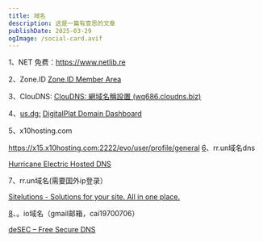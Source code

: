 ```yaml
---
title: 域名
description: 这是一篇有意思的文章
publishDate: 2025-03-29
ogImage: /social-card.avif
---
```

1、NET 免费：https://www.netlib.re

2、Zone.ID 
[Zone.ID Member Area](https://my.zone.id/subdomains)

3、ClouDNS: 
[ClouDNS: 網域名稱設置 (wq686.cloudns.biz)](https://www.cloudns.net/records/domain/6182794/)

4、[us.dg:](https://www.cloudns.net/records/domain/6182794/)
[DigitalPlat Domain Dashboard](https://dash.domain.digitalplat.org/panel/main)

5、x10hosting.com 

https://x15.x10hosting.com:2222/evo/user/profile/general
[6](https://www.cloudns.net/index/show/login/)、rr.un域名dns

[](https://dns.he.net/)
[Hurricane Electric Hosted DNS](https://dns.he.net/)

7、rr.un域名(需要国外ip登录）

[Sitelutions - Solutions for your site. All in one place.](https://www.sitelutions.com/Auth/dns_nsrecord?cmd=NEW&hostid=7230745)

[8](https://www.sitelutions.com/Auth/dns_nsrecord?cmd=NEW&hostid=7230745)、。io域名（gmail邮箱，cai19700706）

[deSEC – Free Secure DNS](https://desec.io/login?redirect=%2Fdomains%2Fwq686.dedyn.io)

[](https://www.sitelutions.com/Auth/dns_nsrecord?cmd=NEW&hostid=7230745)



[](https://dns.he.net/)
